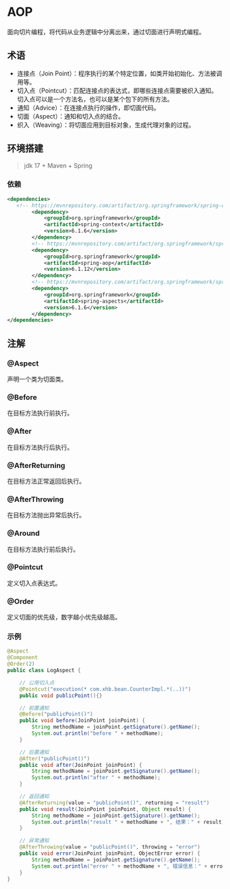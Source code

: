 # AOP

面向切片编程，将代码从业务逻辑中分离出来，通过切面进行声明式编程。

## 术语

- 连接点（Join Point）：程序执行的某个特定位置，如类开始初始化、方法被调用等。
- 切入点（Pointcut）：匹配连接点的表达式，即哪些连接点需要被织入通知。切入点可以是一个方法名，也可以是某个包下的所有方法。
- 通知（Advice）：在连接点执行的操作，即切面代码。
- 切面（Aspect）：通知和切入点的结合。
- 织入（Weaving）：将切面应用到目标对象，生成代理对象的过程。

## 环境搭建

> jdk 17 + Maven + Spring

### 依赖

```xml
<dependencies>
   <!-- https://mvnrepository.com/artifact/org.springframework/spring-context -->
        <dependency>
            <groupId>org.springframework</groupId>
            <artifactId>spring-context</artifactId>
            <version>6.1.6</version>
        </dependency>
        <!-- https://mvnrepository.com/artifact/org.springframework/spring-aop -->
        <dependency>
            <groupId>org.springframework</groupId>
            <artifactId>spring-aop</artifactId>
            <version>6.1.12</version>
        </dependency>
        <!-- https://mvnrepository.com/artifact/org.springframework/spring-aspects -->
        <dependency>
            <groupId>org.springframework</groupId>
            <artifactId>spring-aspects</artifactId>
            <version>6.1.6</version>
        </dependency>
</dependencies>
```

## 注解

### @Aspect

声明一个类为切面类。

### @Before

在目标方法执行前执行。

### @After

在目标方法执行后执行。

### @AfterReturning

在目标方法正常返回后执行。

### @AfterThrowing

在目标方法抛出异常后执行。

### @Around

在目标方法执行前后执行。

### @Pointcut

定义切入点表达式。

### @Order

定义切面的优先级，数字越小优先级越高。

### 示例

```java
@Aspect
@Component
@Order(2)
public class LogAspect {

    // 公用切入点
    @Pointcut("execution(* com.xhb.bean.CounterImpl.*(..))")
    public void publicPoint(){}

    // 前置通知
    @Before("publicPoint()")
    public void before(JoinPoint joinPoint) {
        String methodName = joinPoint.getSignature().getName();
        System.out.println("before " + methodName);
    }

    // 后置通知
    @After("publicPoint()")
    public void after(JoinPoint joinPoint) {
        String methodName = joinPoint.getSignature().getName();
        System.out.println("after " + methodName);
    }

    // 返回通知
    @AfterReturning(value = "publicPoint()", returning = "result")
    public void result(JoinPoint joinPoint, Object result) {
        String methodName = joinPoint.getSignature().getName();
        System.out.println("result " + methodName + ", 结果：" + result);
    }

    // 异常通知
    @AfterThrowing(value = "publicPoint()", throwing = "error")
    public void error(JoinPoint joinPoint, ObjectError error) {
        String methodName = joinPoint.getSignature().getName();
        System.out.println("error " + methodName + ", 错误信息：" + error.getDefaultMessage());
    }
}
```

